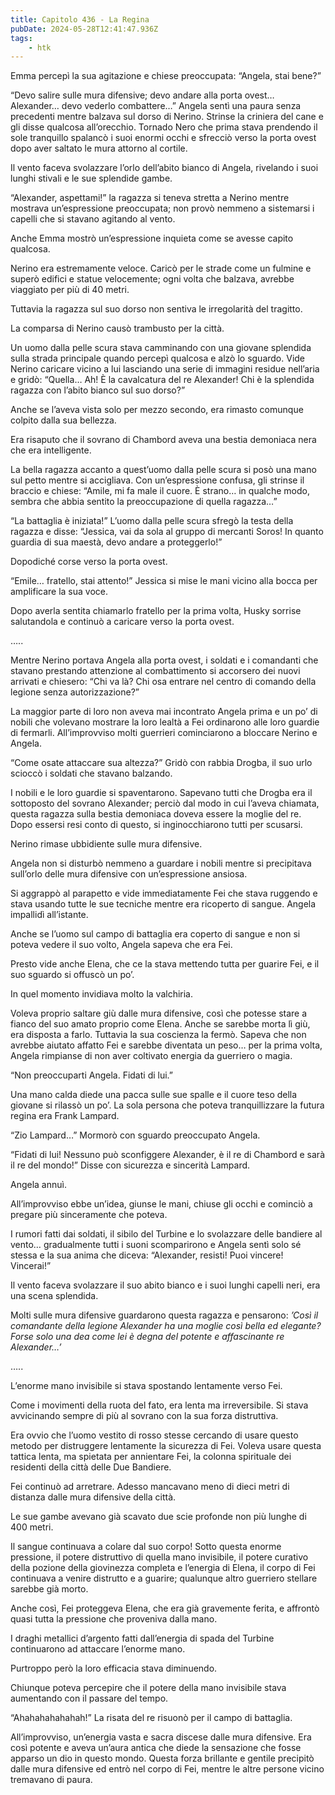 ```yaml
---
title: Capitolo 436 - La Regina
pubDate: 2024-05-28T12:41:47.936Z
tags:
    - htk
---
```


Emma percepì la sua agitazione e chiese preoccupata: “Angela, stai bene?”

“Devo salire sulle mura difensive; devo andare alla porta ovest… Alexander… devo vederlo combattere…” Angela sentì una paura senza precedenti mentre balzava sul dorso di Nerino. Strinse la criniera del cane e gli disse qualcosa all’orecchio. Tornado Nero che prima stava prendendo il sole tranquillo spalancò i suoi enormi occhi e sfrecciò verso la porta ovest dopo aver saltato le mura attorno al cortile.

Il vento faceva svolazzare l’orlo dell’abito bianco di Angela, rivelando i suoi lunghi stivali e le sue splendide gambe.

“Alexander, aspettami!” la ragazza si teneva stretta a Nerino mentre mostrava un’espressione preoccupata; non provò nemmeno a sistemarsi i capelli che si stavano agitando al vento.

Anche Emma mostrò un’espressione inquieta come se avesse capito qualcosa.

Nerino era estremamente veloce. Caricò per le strade come un fulmine e superò edifici e statue velocemente; ogni volta che balzava, avrebbe viaggiato per più di 40 metri.

Tuttavia la ragazza sul suo dorso non sentiva le irregolarità del tragitto.

La comparsa di Nerino causò trambusto per la città.

Un uomo dalla pelle scura stava camminando con una giovane splendida sulla strada principale quando percepì qualcosa e alzò lo sguardo. Vide Nerino caricare vicino a lui lasciando una serie di immagini residue nell’aria e gridò: “Quella… Ah! È la cavalcatura del re Alexander! Chi è la splendida ragazza con l’abito bianco sul suo dorso?”

Anche se l’aveva vista solo per mezzo secondo, era rimasto comunque colpito dalla sua bellezza.

Era risaputo che il sovrano di Chambord aveva una bestia demoniaca nera che era intelligente.

La bella ragazza accanto a quest’uomo dalla pelle scura si posò una mano sul petto mentre si accigliava. Con un’espressione confusa, gli strinse il braccio e chiese: “Amile, mi fa male il cuore. È strano… in qualche modo, sembra che abbia sentito la preoccupazione di quella ragazza…”

“La battaglia è iniziata!” L’uomo dalla pelle scura sfregò la testa della ragazza e disse: “Jessica, vai da sola al gruppo di mercanti Soros! In quanto guardia di sua maestà, devo andare a proteggerlo!”

Dopodiché corse verso la porta ovest.

“Emile… fratello, stai attento!” Jessica si mise le mani vicino alla bocca per amplificare la sua voce.

Dopo averla sentita chiamarlo fratello per la prima volta, Husky sorrise salutandola e continuò a caricare verso la porta ovest.

…..

Mentre Nerino portava Angela alla porta ovest, i soldati e i comandanti che stavano prestando attenzione al combattimento si accorsero dei nuovi arrivati e chiesero: “Chi va là? Chi osa entrare nel centro di comando della legione senza autorizzazione?”

La maggior parte di loro non aveva mai incontrato Angela prima e un po’ di nobili che volevano mostrare la loro lealtà a Fei ordinarono alle loro guardie di fermarli. All’improvviso molti guerrieri cominciarono a bloccare Nerino e Angela.

“Come osate attaccare sua altezza?” Gridò con rabbia Drogba, il suo urlo scioccò i soldati che stavano balzando.

I nobili e le loro guardie si spaventarono. Sapevano tutti che Drogba era il sottoposto del sovrano Alexander; perciò dal modo in cui l’aveva chiamata, questa ragazza sulla bestia demoniaca doveva essere la moglie del re. Dopo essersi resi conto di questo, si inginocchiarono tutti per scusarsi.

Nerino rimase ubbidiente sulle mura difensive.

Angela non si disturbò nemmeno a guardare i nobili mentre si precipitava sull’orlo delle mura difensive con un’espressione ansiosa.

Si aggrappò al parapetto e vide immediatamente Fei che stava ruggendo e stava usando tutte le sue tecniche mentre era ricoperto di sangue. Angela impallidì all’istante.

Anche se l’uomo sul campo di battaglia era coperto di sangue e non si poteva vedere il suo volto, Angela sapeva che era Fei.

Presto vide anche Elena, che ce la stava mettendo tutta per guarire Fei, e il suo sguardo si offuscò un po’.

In quel momento invidiava molto la valchiria.

Voleva proprio saltare giù dalle mura difensive, così che potesse stare a fianco del suo amato proprio come Elena. Anche se sarebbe morta lì giù, era disposta a farlo. Tuttavia la sua coscienza la fermò. Sapeva che non avrebbe aiutato affatto Fei e sarebbe diventata un peso… per la prima volta, Angela rimpianse di non aver coltivato energia da guerriero o magia.

“Non preoccuparti Angela. Fidati di lui.”

Una mano calda diede una pacca sulle sue spalle e il cuore teso della giovane si rilassò un po’. La sola persona che poteva tranquillizzare la futura regina era Frank Lampard.

“Zio Lampard…” Mormorò con sguardo preoccupato Angela.

“Fidati di lui! Nessuno può sconfiggere Alexander, è il re di Chambord e sarà il re del mondo!” Disse con sicurezza e sincerità Lampard.

Angela annuì.

All’improvviso ebbe un’idea, giunse le mani, chiuse gli occhi e cominciò a pregare più sinceramente che poteva.

I rumori fatti dai soldati, il sibilo del Turbine e lo svolazzare delle bandiere al vento… gradualmente tutti i suoni scomparirono e Angela sentì solo sé stessa e la sua anima che diceva: “Alexander, resisti! Puoi vincere! Vincerai!”

Il vento faceva svolazzare il suo abito bianco e i suoi lunghi capelli neri, era una scena splendida.

Molti sulle mura difensive guardarono questa ragazza e pensarono: <em>’Così il comandante della legione Alexander ha una moglie così bella ed elegante? Forse solo una dea come lei è degna del potente e affascinante re Alexander…’</em>

…..

L’enorme mano invisibile si stava spostando lentamente verso Fei.

Come i movimenti della ruota del fato, era lenta ma irreversibile. Si stava avvicinando sempre di più al sovrano con la sua forza distruttiva.

Era ovvio che l’uomo vestito di rosso stesse cercando di usare questo metodo per distruggere lentamente la sicurezza di Fei. Voleva usare questa tattica lenta, ma spietata per annientare Fei, la colonna spirituale dei residenti della città delle Due Bandiere.

Fei continuò ad arretrare. Adesso mancavano meno di dieci metri di distanza dalle mura difensive della città.

Le sue gambe avevano già scavato due scie profonde non più lunghe di 400 metri.

Il sangue continuava a colare dal suo corpo! Sotto questa enorme pressione, il potere distruttivo di quella mano invisibile, il potere curativo della pozione della giovinezza completa e l’energia di Elena, il corpo di Fei continuava a venire distrutto e a guarire; qualunque altro guerriero stellare sarebbe già morto.

Anche così, Fei proteggeva Elena, che era già gravemente ferita, e affrontò quasi tutta la pressione che proveniva dalla mano.

I draghi metallici d’argento fatti dall’energia di spada del Turbine continuarono ad attaccare l’enorme mano.

Purtroppo però la loro efficacia stava diminuendo.

Chiunque poteva percepire che il potere della mano invisibile stava aumentando con il passare del tempo.

“Ahahahahahahah!” La risata del re risuonò per il campo di battaglia.

All’improvviso, un’energia vasta e sacra discese dalle mura difensive. Era così potente e aveva un’aura antica che diede la sensazione che fosse apparso un dio in questo mondo. Questa forza brillante e gentile precipitò dalle mura difensive ed entrò nel corpo di Fei, mentre le altre persone vicino tremavano di paura.



